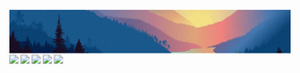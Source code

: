 ![](./Nordsky_back_pic.png)
[![](https://img.shields.io/badge/YouTube-8cf?style=for-the-badge&logo=youtube)](https://www.youtube.com/channel/UCzpcDUE33SxWP4ydSTx8hJA/featured)
[![](https://img.shields.io/badge/MEOWCODE-8cf?style=for-the-badge&logo=github)](https://github.com/Nordsky/MEOWCODE)
[![](https://img.shields.io/badge/Discord-8cf?style=for-the-badge&logo=discord)](https://discord.gg/Y8BR7T6heG)
[![](https://img.shields.io/badge/community-8cf?style=for-the-badge&logo=vk)](https://vk.com/meowcodeproj)
[![](https://img.shields.io/badge/Telegram-8cf?style=for-the-badge&logo=telegram)](https://t.me/snowfox_x)
<!-- [![](https://img.shields.io/badge/Uncharted_lands-8cf?style=for-the-badge&logo=github)](https://github.com/woodenowl/uncharted_lands) -->

<!-- 
## Skills

  ![](https://img.shields.io/badge/back-grey?style=flat-square)
  ![](https://img.shields.io/badge/Python-9cf?style=flat-square&logo=Python&logoColor=black)
  ![](https://img.shields.io/badge/Redis-9cf?style=flat-square&logo=Redis&logoColor=black)
  ![](https://img.shields.io/badge/Celery-9cf?style=flat-square&logo=Celery&logoColor=black)
  ![](https://img.shields.io/badge/Django-9cf?style=flat-square&logo=Django&logoColor=black)
  ![](https://img.shields.io/badge/PostgreSQL-9cf?style=flat-square&logo=postgresql&logoColor=black)
  ![](https://img.shields.io/badge/Postman-9cf?style=flat-square&logo=postman&logoColor=black)
  ![](https://img.shields.io/badge/C-9cf?style=flat-square&logo=c&logoColor=black)
  ![](https://img.shields.io/badge/C++-9cf?style=flat-square&logo=cplusplus&logoColor=black)
  ![](https://img.shields.io/badge/OpenGL-9cf?style=flat-square&logo=OpenGL&logoColor=black)

  ![](https://img.shields.io/badge/front-grey?style=flat-square)
  ![](https://img.shields.io/badge/javascript-9cf?style=flat-square&logo=JavaScript&logoColor=black)
  ![](https://img.shields.io/badge/html-9cf?style=flat-square&logo=html5&logoColor=black)
  ![](https://img.shields.io/badge/css-9cf?style=flat-square&logo=css3&logoColor=black)
  ![](https://img.shields.io/badge/Vue-9cf?style=flat-square&logo=Vue-dot-js&logoColor=black)
  ![](https://img.shields.io/badge/Vuetify-9cf?style=flat-square&logo=Vuetify&logoColor=black)
  ![](https://img.shields.io/badge/Gimp-9cf?style=flat-square&logo=gimp&logoColor=black)
  ![](https://img.shields.io/badge/Aseprite-9cf?style=flat-square&logo=Aseprite&logoColor=black)

  ![](https://img.shields.io/badge/other-grey?style=flat-square)
  ![](https://img.shields.io/badge/Docker-9cf?style=flat-square&logo=Docker&logoColor=black)
  ![](https://img.shields.io/badge/Linux-9cf?style=flat-square&logo=Linux&logoColor=black)
  ![](https://img.shields.io/badge/github-9cf?style=flat-square&logo=github&logoColor=black)
  ![](https://img.shields.io/badge/Blender-9cf?style=flat-square&logo=blender&logoColor=black)
  ![](https://img.shields.io/badge/Godot-9cf?style=flat-square&logo=godot-engine&logoColor=black)
  ![](https://img.shields.io/badge/Flutter-9cf?style=flat-square&logo=Flutter&logoColor=black)
  ![](https://img.shields.io/badge/Jira-9cf?style=flat-square&logo=Jira&logoColor=black) -->
